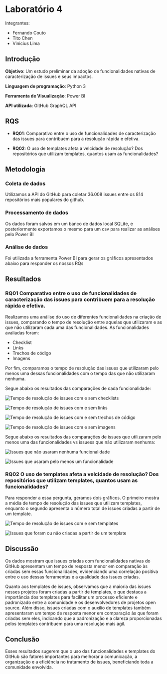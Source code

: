 # Laboratório 4

Integrantes:

- Fernando Couto
- Tito Chen
- Vinicius Lima

## Introdução

**Objetivo**: Um estudo preliminar da adoção de funcionalidades nativas de caracterização de issues e seus impactos.

**Linguagem de programação**: Python 3

**Ferramenta de Visualização**: Power BI

**API utilizada**: GitHub GraphQL API

## RQS 


- **RQ01**: Comparativo entre o uso de funcionalidades de caracterização das issues para contribuem para a resolução rápida e efetiva.

- **RQ02**: O uso de templates afeta a velcidade de resolução? Dos repositórios que utilizam templates, quantos usam as funcionalidades?


## Metodologia

### Coleta de dados

Utilizamos a API do GitHub para coletar 36.008 issues entre os 814 repositórios mais populares do github.

### Processamento de dados

Os dados foram salvos em um banco de dados local SQLite, e posteriormente exportamos o mesmo para um csv para realizar as análises pelo Power BI

### Análise de dados

Foi utilizada a ferramenta Power BI para gerar os gráficos apresentados abaixo para responder os nossos RQs



## Resultados

### RQ01 Comparativo entre o uso de funcionalidades de caracterização das issues para contribuem para a resolução rápida e efetiva.

Realizamos uma análise do uso de diferentes funcionalidades na criação de issues, comparando o tempo de resolução entre aquelas que utilizaram e as que não utilizaram cada uma das funcionalidades. As funcionalidades avaliadas foram:

- Checklist
- Links
- Trechos de código
- Imagens

Por fim, comparamos o tempo de resolução das issues que utilizaram pelo menos uma dessas funcionalidades com o tempo das que não utilizaram nenhuma.

Segue abaixo os resultados das comparações de cada funcionalidade:


![Tempo de resolução de issues com e sem checklists](tasklist.png)

![Tempo de resolução de issues com e sem links](link.png)

![Tempo de resolução de issues com e sem trechos de código](code_snippet.png)

![Tempo de resolução de issues com e sem imagens](image.png)


Segue abaixo os resultados das comparações de issues que utilizaram pelo menos uma das funcionalidades vs issuess que não utilizaram nenhuma:


![Issues que não usaram nenhuma funcionalidade](avg_all_0.png)


![Issues que usaram pelo menos um funcionalidade](avg_all_1.png)



### RQ02 O uso de templates afeta a velcidade de resolução? Dos repositórios que utilizam templates, quantos usam as funcionalidades?

Para responder a essa pergunta, geramos dois gráficos. O primeiro mostra a média de tempo de resolução das issues que utilizam templates, enquanto o segundo apresenta o número total de issues criadas a partir de um template.


![Tempo de resolução de issues com e sem templates](template.png)

![Issues que foram ou não criadas a partir de um template](template_count.png)





## Discussão
Os dados mostram que issues criadas com funcionalidades nativas do GitHub apresentam um tempo de resposta menor em comparação às criadas sem essas funcionalidades, evidenciando uma correlação positiva entre o uso dessas ferramentas e a qualidade das issues criadas.

Quanto aos templates de issues, observamos que a maioria das issues nesses projetos foram criadas a partir de templates, o que destaca a importância dos templates para facilitar um processo eficiente e padronizado entre a comunidade e os desenvolvedores de projetos open source. Além disso, issues criadas com o auxílio de templates também apresentaram um tempo de resposta menor em comparação às que foram criadas sem eles, indicando que a padronização e a clareza proporcionadas pelos templates contribuem para uma resolução mais ágil.


## Conclusão

Esses resultados sugerem que o uso das funcionalidades e templates do GitHub são fatores importantes para melhorar a comunicação, a organização e a eficiência no tratamento de issues, beneficiando toda a comunidade envolvida.

